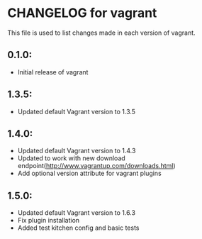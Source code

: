 # CHANGELOG for vagrant

This file is used to list changes made in each version of vagrant.

## 0.1.0:

* Initial release of vagrant

## 1.3.5:

* Updated default Vagrant version to 1.3.5

## 1.4.0:

* Updated default Vagrant version to 1.4.3
* Updated to work with new download endpoint(http://www.vagrantup.com/downloads.html)
* Add optional version attribute for vagrant plugins

## 1.5.0:

* Updated default Vagrant version to 1.6.3
* Fix plugin installation
* Added test kitchen config and basic tests